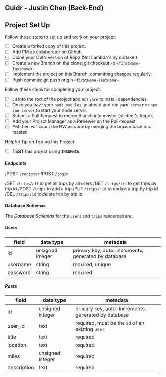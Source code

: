 ## Guidr - Justin Chen (Back-End)

## Project Set Up

Follow these steps to set up and work on your project:

- [ ] Create a forked copy of this project.
- [ ] Add PM as collaborator on Github.
- [ ] Clone your OWN version of Repo (Not Lambda's by mistake!).
- [ ] Create a new Branch on the clone: git checkout -b `<firstName-lastName>`.
- [ ] Implement the project on this Branch, committing changes regularly.
- [ ] Push commits: git push origin `<firstName-lastName>`.

Follow these steps for completing your project:

- [ ] `cd` into the root of the project and run `yarn` to install dependencies.
- [ ] Once you have your `node_modules` go ahead and run `yarn server` or `npm run server` to start your node server.
- [ ] Submit a Pull-Request to merge <firstName-lastName> Branch into master (student's  Repo).
- [ ] Add your Project Manager as a Reviewer on the Pull-request
- [ ] PM then will count the HW as done by  merging the branch back into master.

Helpful Tip on Testing this Project:

- [ ] **TEST** this project using **`INSOMNIA`**.

#### Endpoints
/POST ```/register```
/POST ```/login```

/GET ```/trips/all``` to get all trips by all users
/GET ```/trips/:id``` to get trips by trip id
/POST ```/trips``` to add a trip
/PUT ```/trips/:id``` to update a trip by trip id
/DEL ```/trip/:id``` to delete trip by trip id

#### Database Schemas

The _Database Schemas_ for the `users` and `trips` resources are:

##### Users

| field     | data type        | metadata                                            |
| --------- | ---------------- | --------------------------------------------------- |
| id        | unsigned integer | primary key, auto-increments, generated by database |
| username  | string           | required, unique                                    |
| password  | string           | required                                  |

##### Posts

| field      | data type        | metadata                                            |
| -------    | ---------------- | --------------------------------------------------- |
| id         | unsigned integer | primary key, auto-increments, generated by database |
| user_id    | text             | required, must be the `id` of an existing `user`    |
| title      | text             | required                                            |
| location   | text             | required                                            |
| miles      | unsigned integer | required                                            |
| description| text             | required                                            |
